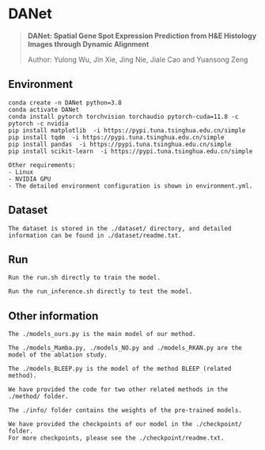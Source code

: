 # DANet

> **DANet: Spatial Gene Spot Expression Prediction from H\&E Histology Images through Dynamic Alignment**
>
> Author: Yulong Wu, Jin Xie, Jing Nie, Jiale Cao and Yuansong Zeng

## Environment

```
conda create -n DANet python=3.8
conda activate DANet
conda install pytorch torchvision torchaudio pytorch-cuda=11.8 -c pytorch -c nvidia
pip install matplotlib  -i https://pypi.tuna.tsinghua.edu.cn/simple
pip install tqdm  -i https://pypi.tuna.tsinghua.edu.cn/simple
pip install pandas  -i https://pypi.tuna.tsinghua.edu.cn/simple
pip install scikit-learn  -i https://pypi.tuna.tsinghua.edu.cn/simple

Other requirements:
- Linux
- NVIDIA GPU
- The detailed environment configuration is shown in environment.yml.
```

## Dataset

```
The dataset is stored in the ./dataset/ directory, and detailed information can be found in ./dataset/readme.txt.
```

## Run

```
Run the run.sh directly to train the model. 

Run the run_inference.sh directly to test the model.
```

## Other information

```
The ./models_ours.py is the main model of our method.

The ./models_Mamba.py, ./models_NO.py and ./models_RKAN.py are the model of the ablation study.

The ./models_BLEEP.py is the model of the method BLEEP (related method).

We have provided the code for two other related methods in the ./method/ folder.

The ./info/ folder contains the weights of the pre-trained models.

We have provided the checkpoints of our model in the ./checkpoint/ folder. 
For more checkpoints, please see the ./checkpoint/readme.txt.
```



